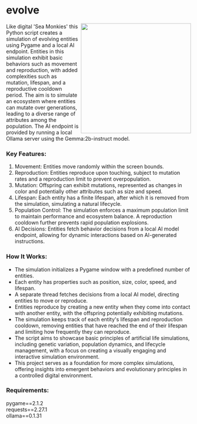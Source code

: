 <h1>evolve</h1>
<img src="[https://2acrestudios.com/wp-content/uploads/2024/04/evolve.png" style="width: 300px;" align="right" />Like digital 'Sea Monkies' this Python script creates a simulation of evolving entities using Pygame and a local AI endpoint. Entities in this simulation exhibit basic behaviors such as movement and reproduction, with added complexities such as mutation, lifespan, and a reproductive cooldown period. The aim is to simulate an ecosystem where entities can mutate over generations, leading to a diverse range of attributes among the population. The AI endpoint is provided by running a local Ollama server using the Gemma:2b-instruct model.

<h3>Key Features:</h3>
<ol>
<li>Movement: Entities move randomly within the screen bounds.</li>
<li>Reproduction: Entities reproduce upon touching, subject to mutation rates and a reproduction limit to prevent overpopulation.</li>
<li>Mutation: Offspring can exhibit mutations, represented as changes in color and potentially other attributes such as size and speed.</li>
<li>Lifespan: Each entity has a finite lifespan, after which it is removed from the simulation, simulating a natural lifecycle.</li>
<li>Population Control: The simulation enforces a maximum population limit to maintain performance and ecosystem balance. A reproduction cooldown further prevents rapid population explosions.</li>
<li>AI Decisions: Entities fetch behavior decisions from a local AI model endpoint, allowing for dynamic interactions based on AI-generated instructions.</li>
</ol>

<h3>How It Works:</h3>
<ul>
<li>The simulation initializes a Pygame window with a predefined number of entities.</li>
<li>Each entity has properties such as position, size, color, speed, and lifespan.</li>
<li>A separate thread fetches decisions from a local AI model, directing entities to move or reproduce.</li>
<li>Entities reproduce by creating a new entity when they come into contact with another entity, with the offspring potentially exhibiting mutations.</li>
<li>The simulation keeps track of each entity's lifespan and reproduction cooldown, removing entities that have reached the end of their lifespan and limiting how frequently they can reproduce.</li>
<li>The script aims to showcase basic principles of artificial life simulations, including genetic variation, population dynamics, and lifecycle management, with a focus on creating a visually engaging and interactive simulation environment.</li>
<li>This project serves as a foundation for more complex simulations, offering insights into emergent behaviors and evolutionary principles in a controlled digital environment.</li>
</ul>
<h3>Requirements:</h3>
pygame==2.1.2<br />
requests==2.27.1<br />
ollama==0.1.31<br />
